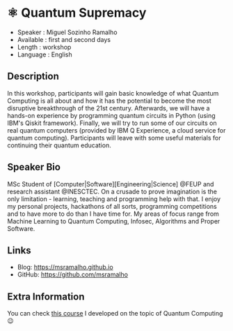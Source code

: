 ⚛ Quantum Supremacy
=========================

* Speaker   : Miguel Sozinho Ramalho
* Available : first and second days
* Length    : workshop
* Language  : English

Description
-----------

In this workshop, participants will gain basic knowledge of what Quantum Computing is all about and how it has the potential to become the most disruptive breakthrough of the 21st century.
Afterwards, we will have a hands-on experience by programming quantum circuits in Python (using IBM's Qiskit framework). 
Finally, we will try to run some of our circuits on real quantum computers (provided by IBM Q Experience, a cloud service for quantum computing).
Participants will leave with some useful materials for continuing their quantum education.

Speaker Bio
-----------

MSc Student of [Computer|Software][Engineering|Science] @FEUP and research assistant @INESCTEC. 
On a crusade to prove imagination is the only limitation - learning, teaching and programming help with that.
I enjoy my personal projects, hackathons of all sorts, programming competitions and to have more to do than I have time for.
My areas of focus range from Machine Learning to Quantum Computing, Infosec, Algorithms and Proper Software.

Links
-----

* Blog: https://msramalho.github.io
* GitHub: https://github.com/msramalho

Extra Information
-----------------

You can check [this course](https://github.com/msramalho/Teach-Me-Quantum) I developed on the topic of Quantum Computing 😉
